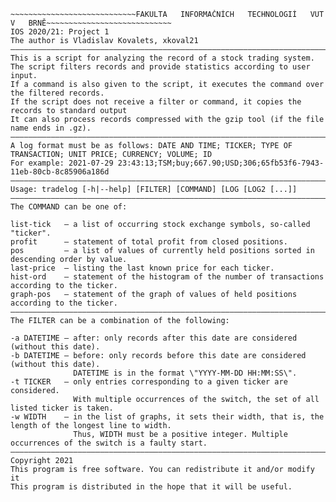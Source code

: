 ~~~~~~~~~~~~~~~~~~~~~~~~~~~~~~~~~~~~~~~~~~~~~~~~~~~~~~~~~~~~~~~~~~~~~~~~~~~~~~~~~~~~~~~~~~~~~~~~~~~~~~~~~~~~~
~~~~~~~~~~~~~~~~~~~~~~~~~~~~FAKULTA   INFORMAČNÍCH   TECHNOLOGIÍ   VUT   V   BRNĚ~~~~~~~~~~~~~~~~~~~~~~~~~~~~
IOS 2020/21: Projeсt 1
The author is Vladislav Kovalets, xkoval21
–––––––––––––––––––––––––––––––––––––––––––––––––––––––––––––––––––––––––––––––––––––––––––––––––––––––––––––
This is a script for analyzing the record of a stock trading system.
The script filters records and provide statistics according to user input.
If a command is also given to the script, it executes the command over the filtered records.
If the script does not receive a filter or command, it copies the records to standard output
It can also process records compressed with the gzip tool (if the file name ends in .gz).
–––––––––––––––––––––––––––––––––––––––––––––––––––––––––––––––––––––––––––––––––––––––––––––––––––––––––––––
A log format must be as follows: DATE AND TIME; TICKER; TYPE OF TRANSACTION; UNIT PRICE; CURRENCY; VOLUME; ID
For example: 2021-07-29 23:43:13;TSM;buy;667.90;USD;306;65fb53f6-7943-11eb-80cb-8c85906a186d
–––––––––––––––––––––––––––––––––––––––––––––––––––––––––––––––––––––––––––––––––––––––––––––––––––––––––––––
Usage: tradelog [-h|--help] [FILTER] [COMMAND] [LOG [LOG2 [...]]
–––––––––––––––––––––––––––––––––––––––––––––––––––––––––––––––––––––––––––––––––––––––––––––––––––––––––––––
The COMMAND can be one of:

list-tick   – a list of occurring stock exchange symbols, so-called "ticker".
profit      – statement of total profit from closed positions.
pos         – a list of values of currently held positions sorted in descending order by value.
last-price  – listing the last known price for each ticker.
hist-ord    – statement of the histogram of the number of transactions according to the ticker.
graph-pos   – statement of the graph of values of held positions according to the ticker.
–––––––––––––––––––––––––––––––––––––––––––––––––––––––––––––––––––––––––––––––––––––––––––––––––––––––––––––
The FILTER can be a combination of the following:

-a DATETIME – after: only records after this date are considered (without this date).
-b DATETIME – before: only records before this date are considered (without this date).
              DATETIME is in the format \"YYYY-MM-DD HH:MM:SS\".
-t TICKER   – only entries corresponding to a given ticker are considered.
              With multiple occurrences of the switch, the set of all listed ticker is taken.
-w WIDTH    – in the list of graphs, it sets their width, that is, the length of the longest line to width.
              Thus, WIDTH must be a positive integer. Multiple occurrences of the switch is a faulty start.
–––––––––––––––––––––––––––––––––––––––––––––––––––––––––––––––––––––––––––––––––––––––––––––––––––––––––––––
Copyright 2021
This program is free software. You can redistribute it and/or modify it
This program is distributed in the hope that it will be useful.
